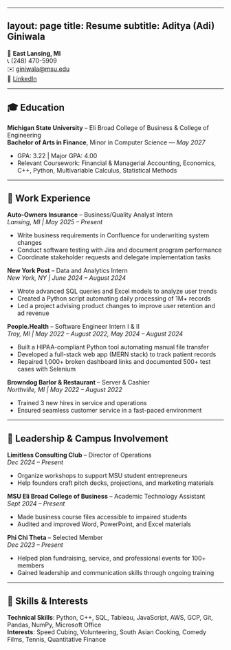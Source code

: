 

---
layout: page
title: Resume
subtitle: Aditya (Adi) Giniwala
---

📍 **East Lansing, MI**  
📞 (248) 470-5909  
✉️ [giniwala@msu.edu](mailto:giniwala@msu.edu)  
🔗 [LinkedIn](https://linkedin.com/in/adiginiwala)

---

## 🎓 Education

**Michigan State University** – Eli Broad College of Business & College of Engineering  
**Bachelor of Arts in Finance**, Minor in Computer Science — *May 2027*  
- GPA: 3.22 | Major GPA: 4.00  
- Relevant Coursework: Financial & Managerial Accounting, Economics, C++, Python, Multivariable Calculus, Statistical Methods

---

## 💼 Work Experience

**Auto-Owners Insurance** – Business/Quality Analyst Intern  
*Lansing, MI | May 2025 – Present*  
- Write business requirements in Confluence for underwriting system changes  
- Conduct software testing with Jira and document program performance  
- Coordinate stakeholder requests and delegate implementation tasks

**New York Post** – Data and Analytics Intern  
*New York, NY | June 2024 – August 2024*  
- Wrote advanced SQL queries and Excel models to analyze user trends  
- Created a Python script automating daily processing of 1M+ records  
- Led a project advising product changes to improve user retention and ad revenue

**People.Health** – Software Engineer Intern I & II  
*Troy, MI | May 2022 – August 2022, May 2024 – August 2024*  
- Built a HIPAA-compliant Python tool automating manual file transfer  
- Developed a full-stack web app (MERN stack) to track patient records  
- Repaired 1,000+ broken dashboard links and documented 500+ test cases with Selenium

**Browndog Barlor & Restaurant** – Server & Cashier  
*Northville, MI | May 2022 – August 2022*  
- Trained 3 new hires in service and operations  
- Ensured seamless customer service in a fast-paced environment

---

## 🧠 Leadership & Campus Involvement

**Limitless Consulting Club** – Director of Operations  
*Dec 2024 – Present*  
- Organize workshops to support MSU student entrepreneurs  
- Help founders craft pitch decks, projections, and marketing materials

**MSU Eli Broad College of Business** – Academic Technology Assistant  
*Sept 2024 – Present*  
- Made business course files accessible to impaired students  
- Audited and improved Word, PowerPoint, and Excel materials

**Phi Chi Theta** – Selected Member  
*Dec 2023 – Present*  
- Helped plan fundraising, service, and professional events for 100+ members  
- Gained leadership and communication skills through ongoing training

---

## 🧰 Skills & Interests

**Technical Skills**: Python, C++, SQL, Tableau, JavaScript, AWS, GCP, Git, Pandas, NumPy, Microsoft Office  
**Interests**: Speed Cubing, Volunteering, South Asian Cooking, Comedy Films, Tennis, Quantitative Finance
